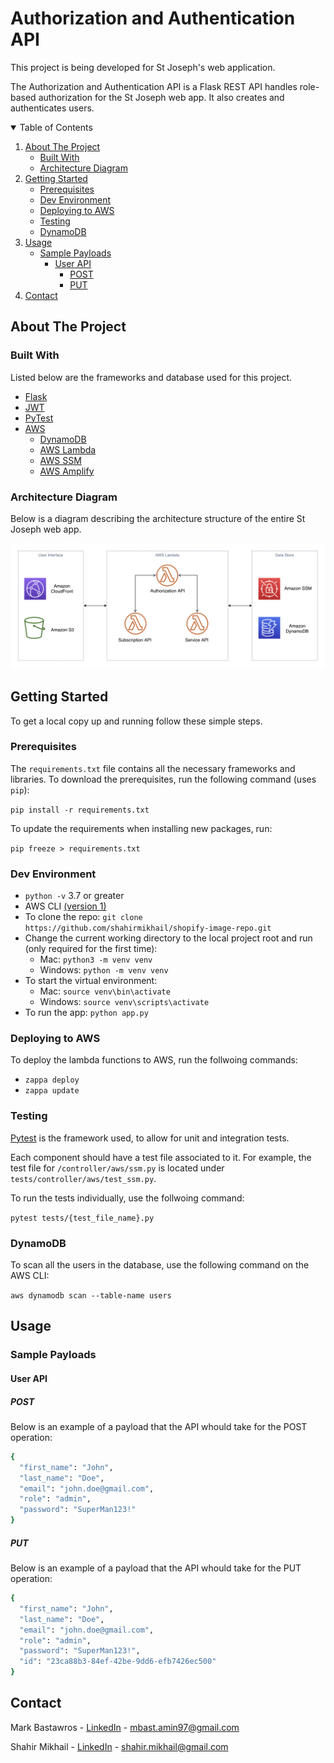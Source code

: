# Authorization and Authentication API


This project is being developed for St Joseph's web application.

The Authorization and Authentication API is a Flask REST API handles role-based authorization for the St Joseph web app. It also creates and authenticates users.


<!-- TABLE OF CONTENTS -->
<details open="open">
  <summary>Table of Contents</summary>
  <ol>
    <li>
      <a href="#about-the-project">About The Project</a>
      <ul>
        <li><a href="#built-with">Built With</a></li>
      </ul>
      <ul>
        <li><a href="#architecture-diagram">Architecture Diagram</a></li>
      </ul>
    </li>
    <li>
      <a href="#getting-started">Getting Started</a>
      <ul>
        <li><a href="#prerequisites">Prerequisites</a></li>
        <li><a href="#dev-environment">Dev Environment</a></li>
        <li><a href="#deploying-to-aws">Deploying to AWS</a></li>
        <li><a href="#testing">Testing</a></li>
        <li><a href="#dynamodb">DynamoDB</a></li>
      </ul>
    </li>
     <li>
      <a href="#usage">Usage</a>
      <ul>
        <li>
          <a href="#sample-payloads">Sample Payloads</a>
            <ul>
              <li>
                <a href="#user-api">User API</a>
                <ul>
                  <li><a href="#post">POST</a></li>
                  <li><a href="#put">PUT</a></li>
                </ul>
              </li>
            </ul>
        </li>
      </ul>
    </li>
    <li><a href="#contact">Contact</a></li>
  </ol>
</details>



<!-- ABOUT THE PROJECT -->
## About The Project

### Built With

Listed below are the frameworks and database used for this project.

* [Flask](https://flask.palletsprojects.com/en/1.1.x/)
* [JWT](https://jwt.io/introduction/)
* [PyTest](https://docs.pytest.org/en/stable/)
* [AWS](https://docs.aws.amazon.com)
  * [DynamoDB](https://docs.aws.amazon.com/amazondynamodb/latest/developerguide/Introduction.html)
  * [AWS Lambda](https://aws.amazon.com/lambda/)
  * [AWS SSM](https://docs.aws.amazon.com/systems-manager/latest/userguide/systems-manager-parameter-store.html)
  * [AWS Amplify](https://aws.amazon.com/amplify/)


### Architecture Diagram

Below is a diagram describing the architecture structure of the entire St Joseph web app.

![alt text](Diagram.png?raw=true)




<!-- GETTING STARTED -->
## Getting Started

To get a local copy up and running follow these simple steps.

### Prerequisites

The `requirements.txt` file contains all the necessary frameworks and libraries. To download the prerequisites, run the following command (uses `pip`):

`pip install -r requirements.txt`
  
To update the requirements when installing new packages, run:

`pip freeze > requirements.txt`
  
### Dev Environment
- `python -v` 3.7 or greater
- AWS CLI [(version 1)](https://docs.aws.amazon.com/cli/latest/userguide/install-macos.html)
- To clone the repo: `git clone https://github.com/shahirmikhail/shopify-image-repo.git`
- Change the current working directory to the local project root and run (only required for the first time):
    - Mac: `python3 -m venv venv`
    - Windows: `python -m venv venv`
- To start the virtual environment:
    - Mac: `source venv\bin\activate`
    - Windows: `source venv\scripts\activate`
- To run the app: `python app.py`

### Deploying to AWS

To deploy the lambda functions to AWS, run the follwoing commands:

- `zappa deploy`
- `zappa update`

### Testing

[Pytest](https://docs.pytest.org/en/stable/) is the framework used, to allow for unit and integration tests.

Each component should have a test file associated to it. For example, the test file for `/controller/aws/ssm.py` is located under  `tests/controller/aws/test_ssm.py`.

To run the tests individually, use the follwoing command:

`pytest tests/{test_file_name}.py`


### DynamoDB

To scan all the users in the database, use the following command on the AWS CLI:

`aws dynamodb scan --table-name users`


<!-- USAGE EXAMPLES -->
## Usage

### Sample Payloads

#### User API

##### POST

Below is an example of a payload that the API whould take for the POST operation:

```sh
{
  "first_name": "John",
  "last_name": "Doe",
  "email": "john.doe@gmail.com",
  "role": "admin",
  "password": "SuperMan123!"
}
```

##### PUT

Below is an example of a payload that the API whould take for the PUT operation:

```sh
{
  "first_name": "John",
  "last_name": "Doe",
  "email": "john.doe@gmail.com",
  "role": "admin",
  "password": "SuperMan123!",
  "id": "23ca88b3-84ef-42be-9dd6-efb7426ec500"
}
```


<!-- CONTACT -->
## Contact

Mark Bastawros - [LinkedIn](https://www.linkedin.com/in/mark-bastawros-1ba081178) - mbast.amin97@gmail.com

Shahir Mikhail - [LinkedIn](https://linkedin.com/in/shahirmikhail) - shahir.mikhail@gmail.com


